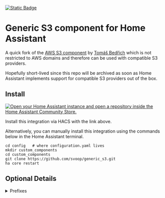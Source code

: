 [![Static Badge](https://img.shields.io/badge/HACS-Custom-41BDF5?style=for-the-badge&logo=homeassistantcommunitystore&logoColor=white)](https://github.com/hacs/integration) 

# Generic S3 component for Home Assistant

A quick fork of the [AWS S3 component](https://github.com/home-assistant/core/tree/dev/homeassistant/components/aws_s3) by [
Tomáš Bedřich](https://github.com/tomasbedrich) which is not restricted to AWS domains and therefore can be used with compatible S3 providers.

Hopefully short-lived since this repo will be archived as soon as Home Assistant implements support for compatible S3 providers out of the box.

## Install

[![Open your Home Assistant instance and open a repository inside the Home Assistant Community Store.](https://my.home-assistant.io/badges/hacs_repository.svg)](https://my.home-assistant.io/redirect/hacs_repository/?owner=svoop&repository=generic_s3&category=Integration)

Install this integration via HACS with the link above.

Alternatively, you can manually install this integration using the commands below in the Home Assistant terminal.

```
cd config   # where configuration.yaml lives
mkdir custom_components
cd custom_components
git clone https://github.com/svoop/generic_s3.git
ha core restart
```

## Optional Details

<details>
<summary>Prefixes</summary>
<br>

In order to use Prefixes, you will need to enter a prefix when creating a new connection.
Pre-existing connections cannot be changed to include a new prefix.

When entering a prefix, use the following syntax, making sure to include the trailing slash:

```
firstfolder/nextfolder/lastfolder/
```

For example, if you would like to use the location "backups/homeassistant/" within your bucket, the prefix in the setup pane would be:

```
backups/homeassistant/
```

<br>
<details>

<summary>S3 IAM Policy</summary>
<br>

In order to get IAM working with read/write to the location that you would like, without allowing access to any other folders within the bucket an example IAM policy is shown below:

This policy assumes the following information:
  * A bucket with the name "myhomebackups"
  * A prefix of "backups/homeassistant"


```
{
  "Version": "2012-10-17",
  "Statement": [
    {
      "Effect": "Allow",
      "Action": [
        "s3:ListAllMyBuckets",
        "s3:GetBucketLocation"
      ],
      "Resource": "arn:aws:s3:::*"
    },
    {
      "Effect": "Allow",
      "Action": "s3:ListBucket",
      "Resource": "arn:aws:s3:::myhomebackups",
      "Condition": {
        "StringEquals": {
          "s3:prefix": [
            "",
            "backups/",
            "backups/homeassistant/"
          ]
        }
      }
    },
    {
      "Effect": "Allow",
      "Action": "s3:ListBucket",
      "Resource": "arn:aws:s3:::myhomebackups",
      "Condition": {
        "StringLike": {
          "s3:prefix": "backups/*",
          "s3:prefix": "backups/homeassistant/*"
        }
      }
    },
    {
      "Effect": "Allow",
      "Action": "s3:*",
      "Resource": "arn:aws:s3:::myhomebackups/backups/homeassistant/*"
    }
  ]
}
```

</details>
</details>
